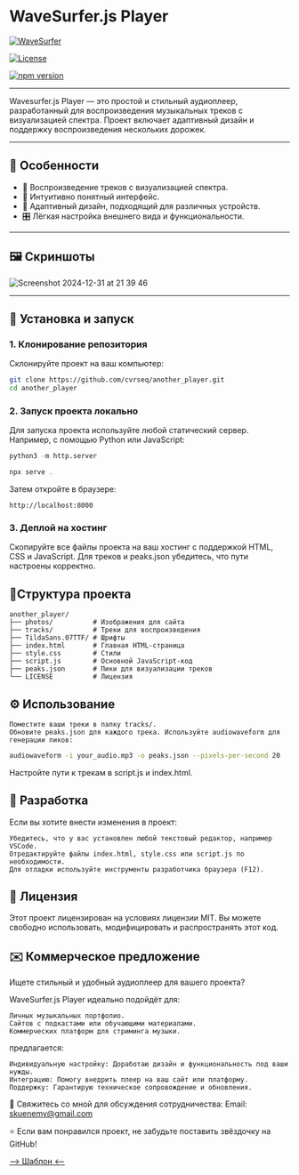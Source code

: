 # WaveSurfer.js Player

[![WaveSurfer](https://user-images.githubusercontent.com/381895/226091100-f5567a28-7736-4d37-8f84-e08f297b7e1a.png)](https://github.com/katspaugh/wavesurfer.js)

[![License](https://img.shields.io/badge/license-MIT-blue.svg)](LICENSE)

[![npm version](https://img.shields.io/npm/v/wavesurfer.js.svg)](https://www.npmjs.com/package/wavesurfer.js)

---

Wavesurfer.js Player — это простой и стильный аудиоплеер, разработанный для воспроизведения музыкальных треков с визуализацией спектра. Проект включает адаптивный дизайн и поддержку воспроизведения нескольких дорожек.

---

## 📖 Особенности

- 🎵 Воспроизведение треков с визуализацией спектра.
- 🚀 Интуитивно понятный интерфейс.
- 📱 Адаптивный дизайн, подходящий для различных устройств.
- 🎛️ Лёгкая настройка внешнего вида и функциональности.

---

## 🖼️ Скриншоты

![Screenshot 2024-12-31 at 21 39 46](https://github.com/user-attachments/assets/9a0410d2-9349-43fe-9ffe-fde7c0dfab24)

---

## 🚀 Установка и запуск

### 1. Клонирование репозитория
Склонируйте проект на ваш компьютер:
```bash
git clone https://github.com/cvrseq/another_player.git
cd another_player
```
### 2. Запуск проекта локально

Для запуска проекта используйте любой статический сервер. Например, с помощью Python или JavaScript:
```python
python3 -m http.server
```
```javascript
npx serve .
```
Затем откройте в браузере:
```arduino
http://localhost:8000
```
### 3. Деплой на хостинг

Скопируйте все файлы проекта на ваш хостинг с поддержкой HTML, CSS и JavaScript. Для треков и peaks.json убедитесь, что пути настроены корректно.


## 📂Структура проекта
```plaintext
another_player/
├── photos/          # Изображения для сайта
├── tracks/          # Треки для воспроизведения
├── TildaSans.07TTF/ # Шрифты
├── index.html       # Главная HTML-страница
├── style.css        # Стили
├── script.js        # Основной JavaScript-код
├── peaks.json       # Пики для визуализации треков
└── LICENSE          # Лицензия
```

## ⚙️ Использование

    Поместите ваши треки в папку tracks/.
    Обновите peaks.json для каждого трека. Используйте audiowaveform для генерации пиков:
```bash
audiowaveform -i your_audio.mp3 -o peaks.json --pixels-per-second 20
```

Настройте пути к трекам в script.js и index.html.


## 🔧 Разработка

Если вы хотите внести изменения в проект:

    Убедитесь, что у вас установлен любой текстовый редактор, например VSCode.
    Отредактируйте файлы index.html, style.css или script.js по необходимости.
    Для отладки используйте инструменты разработчика браузера (F12).

## 📄 Лицензия

Этот проект лицензирован на условиях лицензии MIT. Вы можете свободно использовать, модифицировать и распространять этот код.
## ✉️ Коммерческое предложение

Ищете стильный и удобный аудиоплеер для вашего проекта?

WaveSurfer.js Player идеально подойдёт для:

    Личных музыкальных портфолио.
    Сайтов с подкастами или обучающими материалами.
    Коммерческих платформ для стриминга музыки.

предлагается:

    Индивидуальную настройку: Доработаю дизайн и функциональность под ваши нужды.
    Интеграцию: Помогу внедрить плеер на ваш сайт или платформу.
    Поддержку: Гарантирую техническое сопровождение и обновления.

💬 Свяжитесь со мной для обсуждения сотрудничества:
Email: skuenemy@gmail.com

⭐ Если вам понравился проект, не забудьте поставить звёздочку на GitHub!

[--> Шаблон <--](https://ivansuslin.com/)
